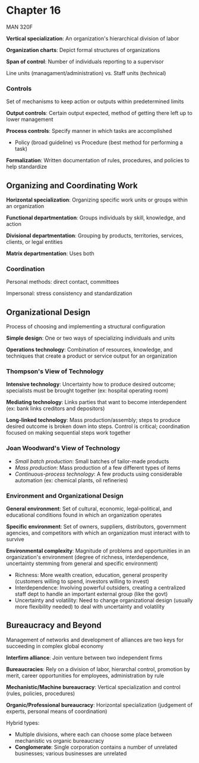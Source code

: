 # Chapter 16

MAN 320F

**Vertical specialization**: An organization's hierarchical division of labor

**Organization charts**: Depict formal structures of organizations

**Span of control**: Number of individuals reporting to a supervisor

Line units (managament/administration) vs. Staff units (technical)

### Controls

Set of mechanisms to keep action or outputs within predetermined limits

**Output controls**: Certain output expected, method of getting there left up to lower management

**Process controls**: Specify manner in which tasks are accomplished

- Policy (broad guideline) vs Procedure (best method for performing a task)

**Formalization**: Written documentation of rules, procedures, and policies to help standardize

## Organizing and Coordinating Work

**Horizontal specialization**: Organizing specific work units or groups within an organization

**Functional departmentation**: Groups individuals by skill, knowledge, and action

**Divisional departmentation**: Grouping by products, territories, services, clients, or legal entities

**Matrix departmentation**: Uses both

### Coordination

Personal methods: direct contact, committees

Impersonal: stress consistency and standardization

## Organizational Design

Process of choosing and implementing a structural configuration

**Simple design**: One or two ways of specializing individuals and units

**Operations technology**: Combination of resources, knowledge, and techniques that create a product or service output for an organization

### Thompson's View of Technology

**Intensive technology**: Uncertainty how to produce desired outcome; specialists must be brought together (ex: hospital operating room)

**Mediating technology**: Links parties that want to become interdependent (ex: bank links creditors and depositors)

**Long-linked technology**: Mass production/assembly; steps to produce desired outcome is broken down into steps. Control is critical; coordination focused on making sequential steps work together

### Joan Woodward's View of Technology

- *Small batch production*: Small batches of tailor-made products
- *Mass production*: Mass production of a few different types of items
- *Continuous-process technology*: A few products using considerable automation (ex: chemical plants, oil refineries)

### Environment and Organizational Design

**General environment**: Set of cultural, economic, legal-political, and educational conditions found in which an organization operates

**Specific environment**: Set of owners, suppliers, distributors, government agencies, and competitors with which an organization must interact with to survive

**Environmental complexity**: Magnitude of problems and opportunities in an organization's environment (degree of richness, interdependence, uncertainty stemming from general and specific environment)

- Richness: More wealth creation, education, general prosperity (customers willing to spend, investors willing to invest)
- Interdependence: Involving powerful outsiders, creating a centralized staff dept to handle an important external group (like the govt)
- Uncertainty and volatility: Need to change organizational design (usually more flexibility needed) to deal with uncertainty and volatility

## Bureaucracy and Beyond

Management of networks and development of alliances are two keys for succeeding in complex global economy

**Interfirm alliance**: Join venture between two independent firms

**Bureaucracies**: Rely on a division of labor, hierarchal control, promotion by merit, career opportunities for employees, administration by rule

**Mechanistic/Machine bureaucracy**: Vertical specialization and control (rules, policies, procedures)

**Organic/Professional bureaucracy**: Horizontal specialization (judgement of experts, personal means of coordination)

Hybrid types:

- Multiple divisions, where each can choose some place between mechanistic vs organic bureaucracy
- **Conglomerate**: Single corporation contains a number of unrelated businesses; various businesses are unrelated

